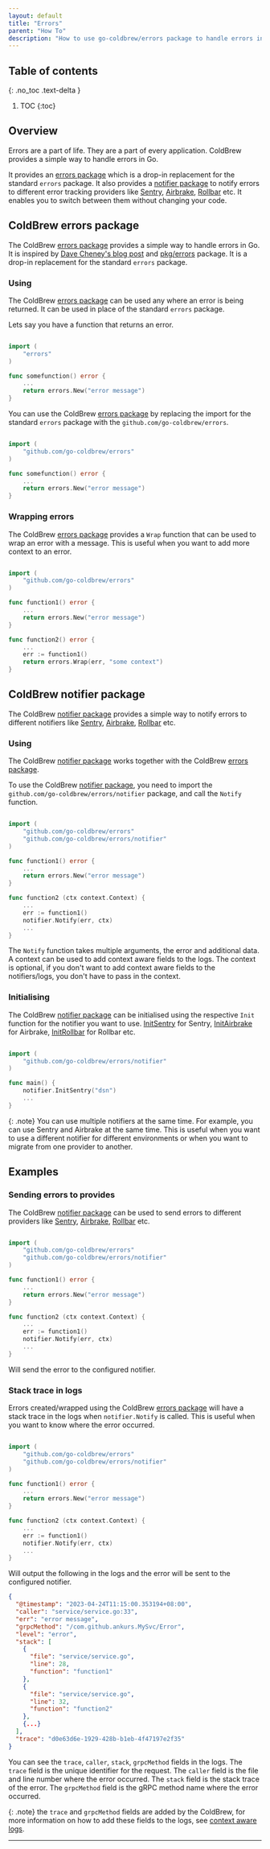 ```yaml
---
layout: default
title: "Errors"
parent: "How To"
description: "How to use go-coldbrew/errors package to handle errors in Go."
---
```

## Table of contents
{: .no_toc .text-delta }

1. TOC
{:toc}

## Overview

Errors are a part of life. They are a part of every application. ColdBrew provides a simple way to handle errors in Go.

It provides an [errors package] which is a drop-in replacement for the standard `errors` package. It also provides a [notifier package] to notify errors to different error tracking providers like [Sentry], [Airbrake], [Rollbar] etc. It enables you to switch between them without changing your code.

## ColdBrew errors package

The ColdBrew [errors package] provides a simple way to handle errors in Go. It is inspired by [Dave Cheney's blog post](https://dave.cheney.net/2016/04/27/dont-just-check-errors-handle-them-gracefully) and [pkg/errors] package. It is a drop-in replacement for the standard `errors` package.

### Using

The ColdBrew [errors package] can be used any where an error is being returned. It can be used in place of the standard `errors` package.


Lets say you have a function that returns an error.

```go

import (
    "errors"
)

func somefunction() error {
    ...
    return errors.New("error message")
}
```

You can use the ColdBrew [errors package] by replacing the import for the standard `errors` package with the `github.com/go-coldbrew/errors`.

```go

import (
    "github.com/go-coldbrew/errors"
)

func somefunction() error {
    ...
    return errors.New("error message")
}
```

### Wrapping errors

The ColdBrew [errors package] provides a `Wrap` function that can be used to wrap an error with a message. This is useful when you want to add more context to an error.

```go

import (
    "github.com/go-coldbrew/errors"
)

func function1() error {
    ...
    return errors.New("error message")
}

func function2() error {
    ...
    err := function1()
    return errors.Wrap(err, "some context")
}
```

## ColdBrew notifier package

The ColdBrew [notifier package] provides a simple way to notify errors to different notifiers like [Sentry], [Airbrake], [Rollbar] etc.

### Using

The ColdBrew [notifier package] works together with the ColdBrew [errors package].

To use the ColdBrew [notifier package], you need to import the `github.com/go-coldbrew/errors/notifier` package, and call the `Notify` function.

```go

import (
    "github.com/go-coldbrew/errors"
    "github.com/go-coldbrew/errors/notifier"
)

func function1() error {
    ...
    return errors.New("error message")
}

func function2 (ctx context.Context) {
    ...
    err := function1()
    notifier.Notify(err, ctx)
    ...
}
```

The `Notify` function takes multiple arguments, the error and additional data. A context can be used to add context aware fields to the logs. The context is optional, if you don't want to add context aware fields to the notifiers/logs, you don't have to pass in the context.

### Initialising

The ColdBrew [notifier package] can be initialised using the respective `Init` function for the notifier you want to use. [InitSentry] for Sentry, [InitAirbrake] for Airbrake, [InitRollbar] for Rollbar etc.

```go

import (
    "github.com/go-coldbrew/errors/notifier"
)

func main() {
    notifier.InitSentry("dsn")
    ...
}
```

{: .note}
You can use multiple notifiers at the same time. For example, you can use Sentry and Airbrake at the same time. This is useful when you want to use a different notifier for different environments or when you want to migrate from one provider to another.

## Examples

### Sending errors to provides

The ColdBrew [notifier package] can be used to send errors to different providers like [Sentry], [Airbrake], [Rollbar] etc.

```go

import (
    "github.com/go-coldbrew/errors"
    "github.com/go-coldbrew/errors/notifier"
)

func function1() error {
    ...
    return errors.New("error message")
}

func function2 (ctx context.Context) {
    ...
    err := function1()
    notifier.Notify(err, ctx)
    ...
}
```

Will send the error to the configured notifier.

### Stack trace in logs

Errors created/wrapped using the ColdBrew [errors package] will have a stack trace in the logs when `notifier.Notify` is called. This is useful when you want to know where the error occurred.

```go

import (
    "github.com/go-coldbrew/errors"
    "github.com/go-coldbrew/errors/notifier"
)

func function1() error {
    ...
    return errors.New("error message")
}

func function2 (ctx context.Context) {
    ...
    err := function1()
    notifier.Notify(err, ctx)
    ...
}

```

Will output the following in the logs and the error will be sent to the configured notifier.

```json
{
  "@timestamp": "2023-04-24T11:15:00.353194+08:00",
  "caller": "service/service.go:33",
  "err": "error message",
  "grpcMethod": "/com.github.ankurs.MySvc/Error",
  "level": "error",
  "stack": [
    {
      "file": "service/service.go",
      "line": 28,
      "function": "function1"
    },
    {
      "file": "service/service.go",
      "line": 32,
      "function": "function2"
    },
    {...}
  ],
  "trace": "d0e63d6e-1929-428b-b1eb-4f47197e2f35"
}
```

You can see the `trace`, `caller`, `stack`, `grpcMethod` fields in the logs. The `trace` field is the unique identifier for the request. The `caller` field is the file and line number where the error occurred. The `stack` field is the stack trace of the error. The `grpcMethod` field is the gRPC method name where the error occurred.


{: .note}
the `trace` and `grpcMethod` fields are added by the ColdBrew, for more information on how to add these fields to the logs, see [context aware logs].

---
[errors package]: https://pkg.go.dev/github.com/go-coldbrew/errors
[notifier package]: https://pkg.go.dev/github.com/go-coldbrew/errors/notifier
[pkg/errors]: https://pkg.go.dev/github.com/pkg/errors
[context aware logs]: /howto/Log#context-aware-logs
[Sentry]: https://sentry.io
[Airbrake]: https://airbrake.io
[Rollbar]: https://rollbar.com
[InitSentry]: https://pkg.go.dev/github.com/go-coldbrew/errors/notifier#InitSentry
[InitAirbrake]: https://pkg.go.dev/github.com/go-coldbrew/errors/notifier#InitAirbrake
[InitRollbar]: https://pkg.go.dev/github.com/go-coldbrew/errors/notifier#InitRollbar
